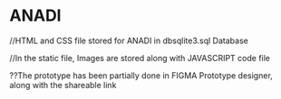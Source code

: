# ANADI

//HTML and CSS file stored for ANADI in dbsqlite3.sql Database

//In the static file, Images are stored along with JAVASCRIPT code file

??The prototype has been partially done in FIGMA Prototype designer, along with the shareable link
